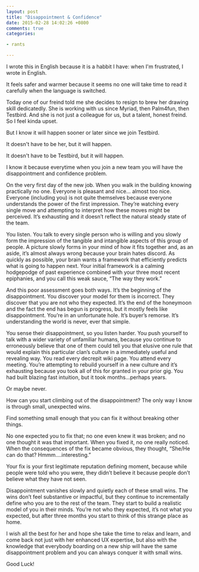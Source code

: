 ```yaml
---
layout: post
title: "Disappointment & Confidence"
date: 2015-02-28 14:02:26 +0800
comments: true
categories:

- rants

---
```


I wrote this in English because it is a habbit I have: when I'm frustrated, I wrote in English.

It feels safer and warmer because it seems no one will take time to read it carefully when the language is switched.

Today one of our freind told me she decides to resign to brew her drawing skill dedicatedly. She is working with us since Myriad, then Palm4fun, then Testbird. And she is not just a colleague for us, but a talent, honest freind. So I feel kinda upset.

But I know it will happen sooner or later since we join Testbird.

It doesn't have to be her, but it will happen.

It doesn't have to be Testbird, but it will happen.

I know it because everytime when you join a new team you will have the disappointment and confidence problem.

On the very first day of the new job. When you walk in the building knowing practically no one. Everyone is pleasant and nice… almost too nice. Everyone (including you) is not quite themselves because everyone understands the power of the first impression. They’re watching every single move and attempting to interpret how these moves might be perceived. It’s exhausting and it doesn’t reflect the natural steady state of the team.

You listen. You talk to every single person who is willing and you slowly form the impression of the tangible and intangible aspects of this group of people. A picture slowly forms in your mind of how it fits together and, as an aside, it’s almost always wrong because your brain hates discord. As quickly as possible, your brain wants a framework that efficiently predicts what is going to happen next. Your initial framework is a calming hodgepodge of past experience combined with your three most recent epiphanies, and you call this weak sauce, “The way they work.”

And this poor assessment goes both ways. It’s the beginning of the disappointment. You discover your model for them is incorrect. They discover that you are not who they expected. It’s the end of the honeymoon and the fact the end has begun is progress, but it mostly feels like disappointment. You’re in an unfortunate hole. It’s buyer’s remorse. It’s understanding the world is never, ever that simple.

You sense their disappointment, so you listen harder. You push yourself to talk with a wider variety of unfamiliar humans, because you continue to erroneously believe that one of them could tell you that elusive one rule that would explain this particular clan’s culture in a immediately useful and revealing way. You read every decrepit wiki page. You attend every meeting. You’re attempting to rebuild yourself in a new culture and it’s exhausting because you took all of this for granted in your prior gig. You had built blazing fast intuition, but it took months...perhaps years.

Or maybe never.

How can you start climbing out of the disappointment? The only way I know is through small, unexpected wins.

Find something small enough that you can fix it without breaking other things.

No one expected you to fix that; no one even knew it was broken; and no one thought it was that important. When you fixed it, no one really noticed. When the consequences of the fix became obvious, they thought, “She/He can do that? Hmmm....interesting.”

Your fix is your first legitimate reputation defining moment, because while people were told who you were, they didn’t believe it because people don’t believe what they have not seen.

Disappointment vanishes slowly and quietly each of these small wins. The wins don’t feel substantive or impactful, but they continue to incrementally define who you are to the rest of the team. They start to build a realistic model of you in their minds. You’re not who they expected, it’s not what you expected, but after three months you start to think of this strange place as home.

I wish all the best for her and hope she take the time to relax and learn, and come back not just with her enhanced UX expertise, but also with the knowledge that everybody boarding on a new ship will have the same disappointment problem and you can always conquer it with small wins.

Good Luck!
